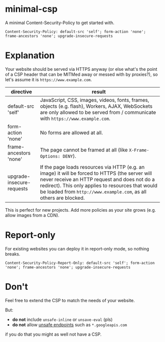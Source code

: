 # minimal-csp

A minimal Content-Security-Policy to get started with.

```
Content-Security-Policy: default-src 'self'; form-action 'none'; frame-ancestors 'none'; upgrade-insecure-requests
```

# Explanation

Your website should be served via HTTPS anyway (or else what's the point of a CSP header that can be MITMed away or messed with by proxies?), so let's assume it is `https://www.example.com`.

| directive                 | result                                                                                                                                                                                                                                                                    |
| ------------------------- | ------------------------------------------------------------------------------------------------------------------------------------------------------------------------------------------------------------------------------------------------------------------------- |
| default-src 'self'        | JavaScript, CSS, images, videos, fonts, frames, objects (e.g. flash), Workers, AJAX, WebSockets are only allowed to be served from / communicate with `https://www.example.com`.                                                                                          |
| form-action 'none'        | No forms are allowed at all.                                                                                                                                                                                                                                              |
| frame-ancestors 'none'    | The page cannot be framed at all (like `X-Frame-Options: DENY`).                                                                                                                                                                                                          |
| upgrade-insecure-requests | If the page loads resources via HTTP (e.g. an image) it will be forced to HTTPS (the server will never receive an HTTP request and does not do a redirect). This only applies to resources that would be loaded from `http://www.example.com`, as all others are blocked. |

This is perfect for new projects. Add more policies as your site grows (e.g. allow images from a CDN).

# Report-only

For existing websites you can deploy it in report-only mode, so nothing breaks.

```
Content-Security-Policy-Report-Only: default-src 'self'; form-action 'none'; frame-ancestors 'none'; upgrade-insecure-requests
```

# Don't

Feel free to extend the CSP to match the needs of your website.

But:

* **do not** include `unsafe-inline` or `unsave-eval` (pls)
* **do not** allow [unsafe endpoints](https://research.google.com/pubs/pub45542.html) such as `*.googleapis.com`

if you do that you might as well not have a CSP.
